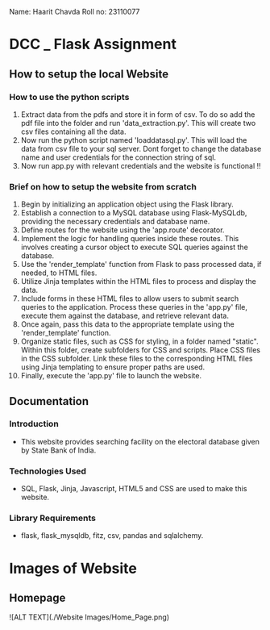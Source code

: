 Name: Haarit Chavda
Roll no: 23110077

# DCC _ Flask Assignment

## How to setup the local Website
 

### How to use the python scripts 
1) Extract data from the pdfs and store it in form of csv. To do so add the pdf file into the folder and run 'data_extraction.py'. This will create two csv files containing all the data.
2) Now run the python script named 'loaddatasql.py'. This will load the data from csv file to your sql server. Dont forget to change the database name and user credentials for the connection string of sql.
3) Now run app.py with relevant credentials and the website is functional !!


### Brief on how to setup the website from scratch
1. Begin by initializing an application object using the Flask library.
2. Establish a connection to a MySQL database using Flask-MySQLdb, providing the necessary credentials and database name.
3. Define routes for the website using the 'app.route' decorator.
4. Implement the logic for handling queries inside these routes. This involves creating a cursor object to execute SQL queries against the database.
5. Use the 'render_template' function from Flask to pass processed data, if needed, to HTML files.
6. Utilize Jinja templates within the HTML files to process and display the data.
7. Include forms in these HTML files to allow users to submit search queries to the application. Process these queries in the 'app.py' file, execute them against the database, and retrieve relevant data.
8. Once again, pass this data to the appropriate template using the 'render_template' function.
9. Organize static files, such as CSS for styling, in a folder named "static". Within this folder, create subfolders for CSS and scripts. Place CSS files in the CSS subfolder. Link these files to the corresponding HTML files using Jinja templating to ensure proper paths are used.
10. Finally, execute the 'app.py' file to launch the website.




## Documentation

### Introduction
- This website provides searching facility on the electoral database given by State Bank of India. 
### Technologies Used
- SQL, Flask, Jinja, Javascript, HTML5 and CSS are used to make this website.
### Library Requirements
- flask, flask_mysqldb, fitz, csv, pandas and sqlalchemy.



# Images of Website
## Homepage
![ALT TEXT](./Website Images/Home_Page.png)
